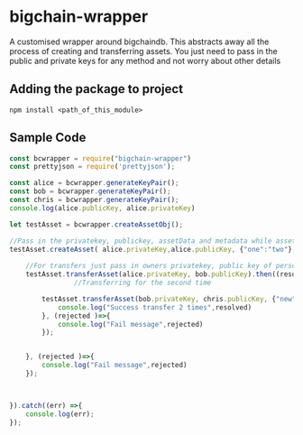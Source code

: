 # bigchain-wrapper
A customised wrapper around bigchaindb. This abstracts away all the process of creating and transferring assets. You just need to pass in the public and private keys for any method and not worry about other details
## Adding the package to project
```
npm install <path_of_this_module>
```
## Sample Code
```javascript
const bcwrapper = require("bigchain-wrapper")
const prettyjson = require('prettyjson');

const alice = bcwrapper.generateKeyPair();
const bob = bcwrapper.generateKeyPair();
const chris = bcwrapper.generateKeyPair();
console.log(alice.publicKey, alice.privateKey)

let testAsset = bcwrapper.createAssetObj();

//Pass in the privatekey, publickey, assetData and metadata while asset creation
testAsset.createAsset( alice.privateKey,alice.publicKey, {"one":"two"}, {"three":4}).then((resp)=>{
	
	//For transfers just pass in owners privatekey, public key of person to transfer to and metadata(optional)
	testAsset.transferAsset(alice.privateKey, bob.publicKey).then((resolved)=>{
				//Transferring for the second time

		testAsset.transferAsset(bob.privateKey, chris.publicKey, {"new":"fresh"}).then((resolved)=>{
			console.log("Success transfer 2 times",resolved)
		}, (rejected )=>{
			console.log("Fail message",rejected)
		});


	}, (rejected )=>{
		console.log("Fail message",rejected)
	});



}).catch((err) =>{
	console.log(err);
});

```



